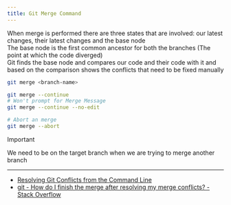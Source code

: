 ```yaml
---
title: Git Merge Command
---
```


When merge is performed there are three states that are involved: our latest changes, their latest changes and the base node  
The base node is the first common ancestor for both the branches (The point at which the code diverged)  
Git finds the base node and compares our code and their code with it and based on the comparison shows the conflicts that need to be fixed manually  

````bash
git merge <branch-name>

git merge --continue
# Won't prompt for Merge Message
git merge --continue --no-edit

# Abort an merge
git merge --abort
````

 > [!IMPORTANT]
 > We need to be on the target branch when we are trying to merge another branch

---

* [Resolving Git Conflicts from the Command Line](https://www.grandcircus.co/blog/resolving-git-conflicts/)
* [git - How do I finish the merge after resolving my merge conflicts? - Stack Overflow](https://stackoverflow.com/questions/2474097/how-do-i-finish-the-merge-after-resolving-my-merge-conflicts)